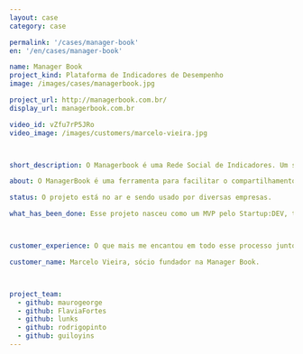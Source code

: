 ```yaml
---
layout: case
category: case

permalink: '/cases/manager-book'
en: '/en/cases/manager-book'

name: Manager Book
project_kind: Plataforma de Indicadores de Desempenho
image: /images/cases/managerbook.jpg

project_url: http://managerbook.com.br/
display_url: managerbook.com.br

video_id: vZfu7rP5JRo
video_image: /images/customers/marcelo-vieira.jpg



short_description: O Managerbook é uma Rede Social de Indicadores. Um sistema na internet (SaaS) orientado para a Gestão por Indicadores-Chave de Desempenho de Redes de Franquias, sua respectiva análise automatizada, compartilhamento social destas informações com os franqueados e consolidação do desempenho da Rede através de Rankings configuráveis.

about: O ManagerBook é uma ferramenta para facilitar o compartilhamento dos indicadores de desempenho e eficiência de empresas. Conecta toda equipe em uma mesma direção e compartilha com ela todo o conhecimento da empresa.

status: O projeto está no ar e sendo usado por diversas empresas.

what_has_been_done: Esse projeto nasceu como um MVP pelo Startup:DEV, teve seu desenvolvimento continuado, e hoje está concluído. É um bom exemplo de alguém que lançou sua ideia com a gente e escolheu manter seu projeto nas mãos dos nossos profissionais.



customer_experience: O que mais me encantou em todo esse processo junto da HE:labs é que eles não só são muito bons tecnicamente, como também contribuem muito com idéias e soluções interessantes para as nossas necessidades. Eu estou muito satisfeito, muito feliz trabalhando junto com a turma da HE:labs.

customer_name: Marcelo Vieira, sócio fundador na Manager Book.



project_team:
  - github: maurogeorge
  - github: FlaviaFortes
  - github: lunks
  - github: rodrigopinto
  - github: guiloyins
---
```


